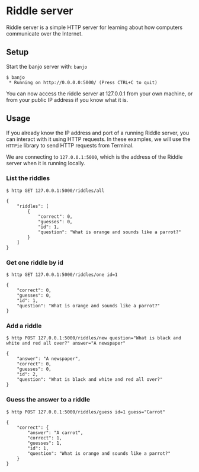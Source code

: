 # Riddle server

Riddle server is a simple HTTP server for learning about how computers
communicate over the Internet. 

## Setup


Start the banjo server with: `banjo`

```
$ banjo
 * Running on http://0.0.0.0:5000/ (Press CTRL+C to quit)
```

You can now access the riddle server at 127.0.0.1 from your own machine, or from
your public IP address if you know what it is. 


## Usage

If you already know the IP address and port of a running Riddle server, you can
interact with it using HTTP requests. In these examples, we will use the
`HTTPie` library to send HTTP requests from Terminal.

We are connecting to `127.0.0.1:5000`, which is the address of the Riddle server
when it is running locally.

### List the riddles
```
$ http GET 127.0.0.1:5000/riddles/all

{
    "riddles": [
        {
            "correct": 0,
            "guesses": 0,
            "id": 1,
            "question": "What is orange and sounds like a parrot?"
        }
    ]
}
```

### Get one riddle by id
```
$ http GET 127.0.0.1:5000/riddles/one id=1

{
    "correct": 0,
    "guesses": 0,
    "id": 1,
    "question": "What is orange and sounds like a parrot?"
}
```

### Add a riddle

```
$ http POST 127.0.0.1:5000/riddles/new question="What is black and white and red all over?" answer="A newspaper"

{
    "answer": "A newspaper",
    "correct": 0,
    "guesses": 0,
    "id": 2,
    "question": "What is black and white and red all over?"
}
```

### Guess the answer to a riddle

```
$ http POST 127.0.0.1:5000/riddles/guess id=1 guess="Carrot"

{
    "correct": {
        "answer": "A carrot",
        "correct": 1,
        "guesses": 1,
        "id": 1,
        "question": "What is orange and sounds like a parrot?"
    }
}
```

